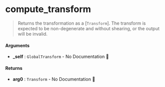 # compute\_transform

>  Returns the transformation as a [`Transform`].
>  The transform is expected to be non-degenerate and without shearing, or the output
>  will be invalid.

#### Arguments

- **\_self** : `GlobalTransform` \- No Documentation 🚧

#### Returns

- **arg0** : `Transform` \- No Documentation 🚧